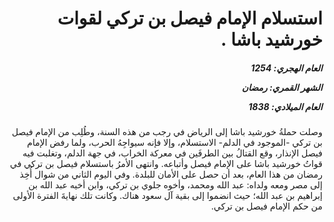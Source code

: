 <h1 dir="rtl">استسلام الإمام فيصل بن تركي لقوات خورشيد باشا .</h1>

<h5 dir="rtl">العام الهجري:  1254

الشهر القمري: رمضان

العام الميلادي: 1838</h5>

<p dir="rtl">وصلت حملةُ خورشيد باشا إلى الرياض في رجب من هذه السنة، وطُلِب من الإمام فيصل بن تركي -الموجود في الدلم- الاستسلام، وإلا فإنه سيواجِهُ الحرب، ولما رفض الإمام فيصل الإنذار، وقع القتالُ بين الطرفَين في معركة الخراب، في جهة الدلم، وتغلبت فيه قواتُ خورشيد باشا على الإمام فيصل وأتباعه. وانتهى الأمرُ باستسلام فيصل بن تركي في رمضان من هذا العام، بعد أن حصل على الأمان للبلدة. وفي اليوم الثاني من شوال أُخِذ إلى مصر ومعه ولداه: عبد الله ومحمد، وأخوه جلوي بن تركي، وابن أخيه عبد الله بن إبراهيم بن عبد الله؛ حيث انضموا إلى بقية آل سعود هناك. وكانت تلك نهايةَ الفترة الأولى من حكم الإمام فيصل بن تركي.</p></br>
